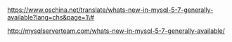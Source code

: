 # 

https://www.oschina.net/translate/whats-new-in-mysql-5-7-generally-available?lang=chs&page=1\#



http://mysqlserverteam.com/whats-new-in-mysql-5-7-generally-available/

